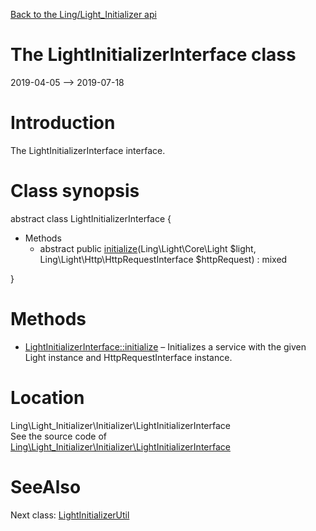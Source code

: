 [Back to the Ling/Light_Initializer api](https://github.com/lingtalfi/Light_Initializer/blob/master/doc/api/Ling/Light_Initializer.md)



The LightInitializerInterface class
================
2019-04-05 --> 2019-07-18






Introduction
============

The LightInitializerInterface interface.



Class synopsis
==============


abstract class <span class="pl-k">LightInitializerInterface</span>  {

- Methods
    - abstract public [initialize](https://github.com/lingtalfi/Light_Initializer/blob/master/doc/api/Ling/Light_Initializer/Initializer/LightInitializerInterface/initialize.md)(Ling\Light\Core\Light $light, Ling\Light\Http\HttpRequestInterface $httpRequest) : mixed

}






Methods
==============

- [LightInitializerInterface::initialize](https://github.com/lingtalfi/Light_Initializer/blob/master/doc/api/Ling/Light_Initializer/Initializer/LightInitializerInterface/initialize.md) &ndash; Initializes a service with the given Light instance and HttpRequestInterface instance.





Location
=============
Ling\Light_Initializer\Initializer\LightInitializerInterface<br>
See the source code of [Ling\Light_Initializer\Initializer\LightInitializerInterface](https://github.com/lingtalfi/Light_Initializer/blob/master/Initializer/LightInitializerInterface.php)



SeeAlso
==============
Next class: [LightInitializerUtil](https://github.com/lingtalfi/Light_Initializer/blob/master/doc/api/Ling/Light_Initializer/Util/LightInitializerUtil.md)<br>
